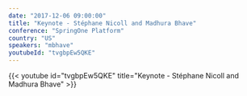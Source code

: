 ```yaml
---
date: "2017-12-06 09:00:00"
title: "Keynote - Stéphane Nicoll and Madhura Bhave"
conference: "SpringOne Platform"
country: "US"
speakers: "mbhave"
youtubeId: "tvgbpEw5QKE"
---
```


{{< youtube id="tvgbpEw5QKE" title="Keynote - Stéphane Nicoll and Madhura Bhave" >}} 
